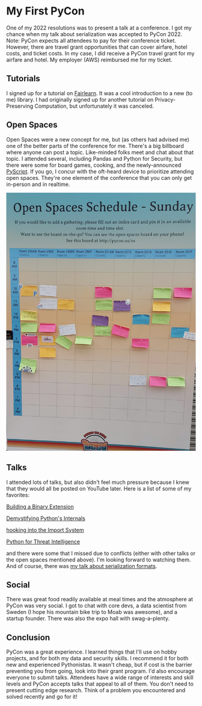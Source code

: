 # My First PyCon

One of my 2022 resolutions was to present a talk at a conference. I got my chance when my talk about serialization was accepted to PyCon 2022. Note: PyCon expects all attendees to pay for their conference ticket. However, there are travel grant opportunities that can cover airfare, hotel costs, and ticket costs. In my case, I did receive a PyCon travel grant for my airfare and hotel. My employer (AWS) reimbursed me for my ticket.

## Tutorials
I signed up for a tutorial on [Fairlearn](https://github.com/fairlearn). It was a cool introduction to a new (to me) library. I had originally signed up for another tutorial on Privacy-Preserving Computation, but unfortunately it was canceled.

## Open Spaces
Open Spaces were a new concept for me, but (as others had advised me) one of the better parts of the conference for me. There's a big billboard where anyone can post a topic. Like-minded folks meet and chat about that topic. I attended several, including Pandas and Python for Security, but there were some for board games, cooking, and the newly-announced [PyScript](https://pyscript.net). If you go, I concur with the oft-heard device to prioritize attending open spaces. They're one element of the conference that you can only get in-person and in realtime.

![os](img/os.png)

## Talks
I attended lots of talks, but also didn't feel much pressure because I knew that they would all be posted on YouTube later. Here is a list of some of my favorites:

[Building a Binary Extension](https://youtu.be/gROGDQakzas)

[Demystifying Python's Internals](https://youtu.be/HYKGZunmF50)

[hooking into the Import System](https://youtu.be/ziC_DlabFto)

[Python for Threat Intelligence](https://youtu.be/Zf38qncahiU)

and there were some that I missed due to conflicts (either with other talks or the open spaces mentioned above). I'm looking forward to watching them. And of course, there was [my talk about serialization formats](https://youtu.be/ygrjAGDU1J8).

## Social
There was great food readily available at meal times and the atmosphere at PyCon was very social. I got to chat with core devs, a data scientist from Sweden (I hope his mountain bike trip to Moab was awesome), and a startup founder. There was also the expo hall with swag-a-plenty.

## Conclusion
PyCon was a great experience. I learned things that I'll use on hobby projects, and for both my data and security skills. I recommend it for both new and experienced Pythonistas. It wasn't cheap, but if cost is the barrier preventing you from going, look into their grant program. I'd also encourage everyone to submit talks. Attendees have a wide range of interests and skill levels and PyCon accepts talks that appeal to all of them. You don't need to present cutting edge research. Think of a problem you encountered and solved recently and go for it!
